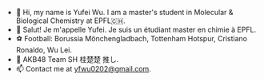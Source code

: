 - 👋 Hi, my name is Yufei Wu. I am a master's student in Molecular & Biological Chemistry at EPFL🇨🇭. 
- 👋 Salut! Je m'appelle Yufei. Je suis un étudiant master en chimie à EPFL.
- ⚽️ Football: Borussia Mönchengladbach, Tottenham Hotspur, Cristiano Ronaldo, Wu Lei. 
- 🐇 AKB48 Team SH 桂楚楚 推し. 
- 📫 Contact me at yfwu0202@gmail.com. 

